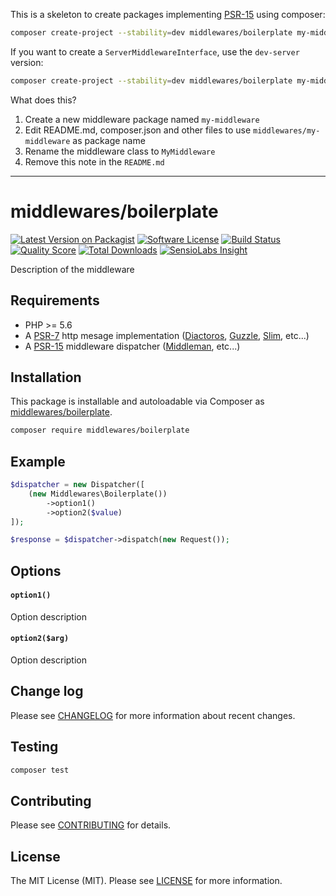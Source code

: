 This is a skeleton to create packages implementing [PSR-15](https://github.com/http-interop/http-middleware) using composer:

```sh
composer create-project --stability=dev middlewares/boilerplate my-middleware
```

If you want to create a `ServerMiddlewareInterface`, use the `dev-server` version:

```sh
composer create-project --stability=dev middlewares/boilerplate my-middleware dev-server
```

What does this?

1. Create a new middleware package named `my-middleware`
2. Edit README.md, composer.json and other files to use `middlewares/my-middleware` as package name
3. Rename the middleware class to `MyMiddleware`
4. Remove this note in the `README.md`

---

# middlewares/boilerplate

[![Latest Version on Packagist][ico-version]][link-packagist]
[![Software License][ico-license]](LICENSE.md)
[![Build Status][ico-travis]][link-travis]
[![Quality Score][ico-scrutinizer]][link-scrutinizer]
[![Total Downloads][ico-downloads]][link-downloads]
[![SensioLabs Insight][ico-sensiolabs]][link-sensiolabs]

Description of the middleware

## Requirements

* PHP >= 5.6
* A [PSR-7](https://packagist.org/providers/psr/http-message-implementation) http mesage implementation ([Diactoros](https://github.com/zendframework/zend-diactoros), [Guzzle](https://github.com/guzzle/psr7), [Slim](https://github.com/slimphp/Slim), etc...)
* A [PSR-15](https://github.com/http-interop/http-middleware) middleware dispatcher ([Middleman](https://github.com/mindplay-dk/middleman), etc...)

## Installation

This package is installable and autoloadable via Composer as [middlewares/boilerplate](https://packagist.org/packages/middlewares/boilerplate).

```sh
composer require middlewares/boilerplate
```

## Example

```php
$dispatcher = new Dispatcher([
	(new Middlewares\Boilerplate())
		->option1()
		->option2($value)
]);

$response = $dispatcher->dispatch(new Request());
```

## Options

#### `option1()`

Option description

#### `option2($arg)`

Option description

## Change log

Please see [CHANGELOG](CHANGELOG.md) for more information about recent changes.

## Testing

```sh
composer test
```

## Contributing

Please see [CONTRIBUTING](CONTRIBUTING.md) for details.

## License

The MIT License (MIT). Please see [LICENSE](LICENSE) for more information.

[ico-version]: https://img.shields.io/packagist/v/middlewares/boilerplate.svg?style=flat-square
[ico-license]: https://img.shields.io/badge/license-MIT-brightgreen.svg?style=flat-square
[ico-travis]: https://img.shields.io/travis/middlewares/boilerplate/master.svg?style=flat-square
[ico-scrutinizer]: https://img.shields.io/scrutinizer/g/middlewares/boilerplate.svg?style=flat-square
[ico-downloads]: https://img.shields.io/packagist/dt/middlewares/boilerplate.svg?style=flat-square
[ico-sensiolabs]: https://img.shields.io/sensiolabs/i/36786f5a-2a15-4399-8817-8f24fcd8c0b4.svg?style=flat-square

[link-packagist]: https://packagist.org/packages/middlewares/boilerplate
[link-travis]: https://travis-ci.org/middlewares/boilerplate
[link-scrutinizer]: https://scrutinizer-ci.com/g/middlewares/boilerplate
[link-downloads]: https://packagist.org/packages/middlewares/boilerplate
[link-sensiolabs]: https://insight.sensiolabs.com/projects/36786f5a-2a15-4399-8817-8f24fcd8c0b4
